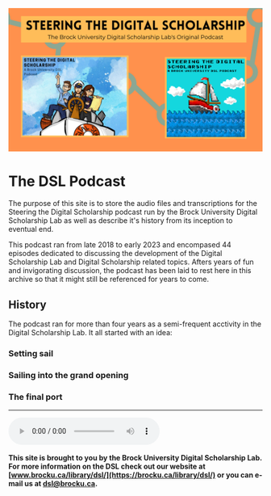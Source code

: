 ![Splash Image for the Archive][imglogo]


# The DSL Podcast

The purpose of this site is to store the audio files and transcriptions for the Steering the Digital Scholarship podcast run by the Brock University Digital Scholarship Lab as well as describe it's history from its inception to eventual end.

This podcast ran from late 2018 to early 2023 and encompased 44 episodes dedicated to discussing the development of the Digital Scholarship Lab and Digital Scholarship related topics.  Afters years of fun and invigorating discussion, the podcast has been laid to rest here in this archive so that it might still be referenced for years to come.


## History

The podcast ran for more than four years as a semi-frequent acctivity in the Digital Scholarship Lab.  It all started with an idea:

### Setting sail

### Sailing into the grand opening

### The final port


----


<audio controls>
  <source src="Podcast-Episodes/1-STDS-Audio.mp3" type="audio/mpeg">
</audio>

  
**This site is brought to you by the Brock University Digital Scholarship Lab.  For more information on the DSL check out our website at [www.brocku.ca/library/dsl/](https://brocku.ca/library/dsl/) or you can e-mail us at dsl@brocku.ca.**  
  


<!--- Please use reference style images so that it is easier to update pictures later --->

[imglogo]: Steering-the-Digital-Scholarship-Splash.png
